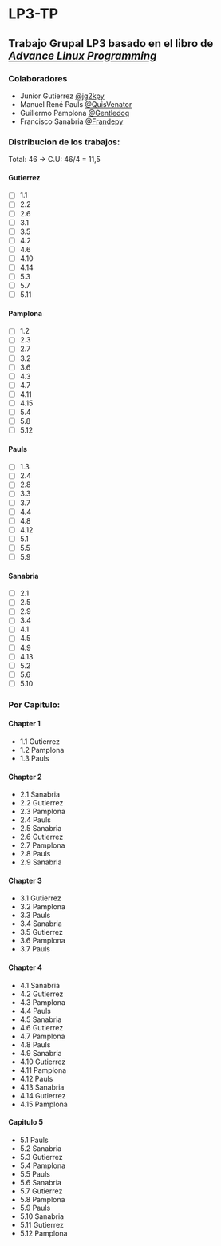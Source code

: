# LP3-TP
## Trabajo Grupal LP3 basado en el libro de [_Advance Linux Programming_](https://richard.esplins.org/static/downloads/linux_book.pdf)

### Colaboradores
* Junior Gutierrez [@jg2kpy](https://github.com/jg2kpy)
* Manuel René Pauls [@QuisVenator](https://github.com/QuisVenator)
* Guillermo Pamplona [@Gentledog](https://github.com/guigapamplona)
* Francisco Sanabria [@Frandepy](https://github.com/frandepy2)

### Distribucion de los trabajos: 

Total: 46 -> C.U: 46/4 = 11,5

#### Gutierrez
 - [ ] 1.1
 - [ ] 2.2
 - [ ] 2.6
 - [ ] 3.1
 - [ ] 3.5
 - [ ] 4.2
 - [ ] 4.6
 - [ ] 4.10
 - [ ] 4.14
 - [ ] 5.3
 - [ ] 5.7
 - [ ] 5.11

#### Pamplona
 - [ ] 1.2
 - [ ] 2.3
 - [ ] 2.7
 - [ ] 3.2
 - [ ] 3.6
 - [ ] 4.3
 - [ ] 4.7
 - [ ] 4.11
 - [ ] 4.15
 - [ ] 5.4
 - [ ] 5.8
 - [ ] 5.12

#### Pauls
 - [ ] 1.3
 - [ ] 2.4
 - [ ] 2.8
 - [ ] 3.3
 - [ ] 3.7
 - [ ] 4.4
 - [ ] 4.8
 - [ ] 4.12
 - [ ] 5.1
 - [ ] 5.5
 - [ ] 5.9

#### Sanabria
 - [ ] 2.1
 - [ ] 2.5
 - [ ] 2.9
 - [ ] 3.4
 - [ ] 4.1
 - [ ] 4.5
 - [ ] 4.9
 - [ ] 4.13
 - [ ] 5.2
 - [ ] 5.6
 - [ ] 5.10

### Por Capitulo: 

#### Chapter 1
* 1.1 Gutierrez
* 1.2 Pamplona
* 1.3 Pauls

#### Chapter 2
 * 2.1 Sanabria
 * 2.2 Gutierrez
 * 2.3 Pamplona
 * 2.4 Pauls
 * 2.5 Sanabria
 * 2.6 Gutierrez
 * 2.7 Pamplona
 * 2.8 Pauls
 * 2.9 Sanabria

#### Chapter 3
 * 3.1 Gutierrez
 * 3.2 Pamplona
 * 3.3 Pauls
 * 3.4 Sanabria
 * 3.5 Gutierrez
 * 3.6 Pamplona
 * 3.7 Pauls

#### Chapter 4
 * 4.1 Sanabria
 * 4.2 Gutierrez
 * 4.3 Pamplona
 * 4.4 Pauls
 * 4.5 Sanabria
 * 4.6 Gutierrez
 * 4.7 Pamplona
 * 4.8 Pauls
 * 4.9 Sanabria
 * 4.10 Gutierrez
 * 4.11 Pamplona
 * 4.12 Pauls
 * 4.13 Sanabria
 * 4.14 Gutierrez
 * 4.15 Pamplona

#### Capitulo 5
 * 5.1 Pauls
 * 5.2 Sanabria
 * 5.3 Gutierrez
 * 5.4 Pamplona
 * 5.5 Pauls
 * 5.6 Sanabria
 * 5.7 Gutierrez
 * 5.8 Pamplona
 * 5.9 Pauls
 * 5.10 Sanabria
 * 5.11 Gutierrez
 * 5.12 Pamplona
